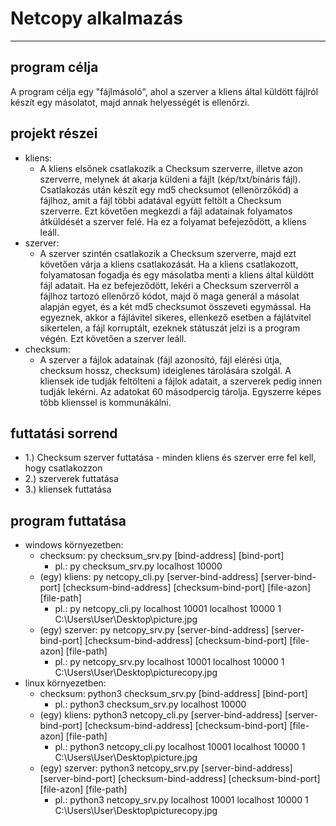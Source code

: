# Netcopy alkalmazás
---
## program célja
A program célja egy "fájlmásoló", ahol a szerver a kliens által küldött fájlról készít egy másolatot, majd annak helyességét is ellenőrzi.

## projekt részei
+ kliens:
  - A kliens elsőnek csatlakozik a Checksum szerverre, illetve azon szerverre, melynek át akarja küldeni a fájlt (kép/txt/bináris fájl). Csatlakozás után
    készít egy md5 checksumot (ellenörzőkód) a fájlhoz, amit a fájl többi adatával együtt feltölt a Checksum szerverre. Ezt követően
    megkezdi a fájl adatainak folyamatos átküldését a szerver felé. Ha ez a folyamat befejeződött, a kliens leáll.
+ szerver:
  - A szerver szintén csatlakozik a Checksum szerverre, majd ezt követően várja a kliens csatlakozását. Ha a kliens csatlakozott, folyamatosan fogadja
    és egy másolatba menti a kliens által küldött fájl adatait. Ha ez befejeződött, lekéri a Checksum szerverről a fájlhoz tartozó ellenőrző kódot,
    majd ő maga generál a másolat alapján egyet, és a két md5 checksumot összeveti egymással. Ha egyeznek, akkor a fájlávitel sikeres, ellenkező esetben
    a fájlátvitel sikertelen, a fájl korruptált, ezeknek státuszát jelzi is a program végén. Ezt követően a szerver leáll.
+ checksum:
  - A szerver a fájlok adatainak (fájl azonosító, fájl elérési útja, checksum hossz, checksum) ideiglenes tárolására szolgál. A kliensek ide tudják
    feltölteni a fájlok adatait, a szerverek pedig innen tudják lekérni. Az adatokat 60 másodpercig tárolja. Egyszerre képes több klienssel is kommunákálni.

## futtatási sorrend
+ 1.) Checksum szerver futtatása - minden kliens és szerver erre fel kell, hogy csatlakozzon
+ 2.) szerverek futtatása
+ 3.) kliensek futtatása

## program futtatása
  - windows környezetben:
    * checksum: py checksum_srv.py [bind-address] [bind-port]
         * pl.: py checksum_srv.py localhost 10000
    * (egy) kliens: py netcopy_cli.py [server-bind-address] [server-bind-port] [checksum-bind-address] [checksum-bind-port] [file-azon] [file-path]
         * pl.: py netcopy_cli.py localhost 10001 localhost 10000 1 C:\Users\User\Desktop\picture.jpg
    * (egy) szerver: py netcopy_srv.py [server-bind-address] [server-bind-port] [checksum-bind-address] [checksum-bind-port] [file-azon] [file-path]
         * pl.: py netcopy_srv.py localhost 10001 localhost 10000 1 C:\Users\User\Desktop\picturecopy.jpg
  - linux környezetben:
    * checksum: python3 checksum_srv.py [bind-address] [bind-port]
         * pl.: python3 checksum_srv.py localhost 10000
    * (egy) kliens: python3 netcopy_cli.py [server-bind-address] [server-bind-port] [checksum-bind-address] [checksum-bind-port] [file-azon] [file-path]
         * pl.: python3 netcopy_cli.py localhost 10001 localhost 10000 1 C:\Users\User\Desktop\picture.jpg
    * (egy) szerver: python3 netcopy_srv.py [server-bind-address] [server-bind-port] [checksum-bind-address] [checksum-bind-port] [file-azon] [file-path]
         * pl.: python3 netcopy_srv.py localhost 10001 localhost 10000 1 C:\Users\User\Desktop\picturecopy.jpg 

